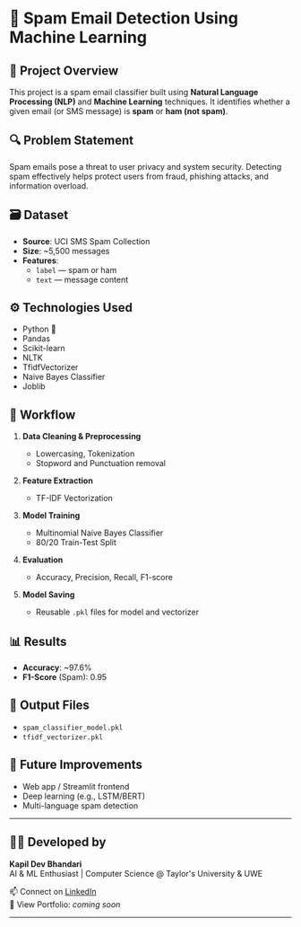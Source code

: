 # 📧 Spam Email Detection Using Machine Learning

## 🧠 Project Overview

This project is a spam email classifier built using **Natural Language Processing (NLP)** and **Machine Learning** techniques. It identifies whether a given email (or SMS message) is **spam** or **ham (not spam)**.

## 🔍 Problem Statement

Spam emails pose a threat to user privacy and system security. Detecting spam effectively helps protect users from fraud, phishing attacks, and information overload.

## 🗃️ Dataset

- **Source**: UCI SMS Spam Collection
- **Size**: ~5,500 messages
- **Features**: 
  - `label` — spam or ham
  - `text` — message content

## ⚙️ Technologies Used

- Python 🐍
- Pandas
- Scikit-learn
- NLTK
- TfidfVectorizer
- Naive Bayes Classifier
- Joblib

## 🔄 Workflow

1. **Data Cleaning & Preprocessing**
   - Lowercasing, Tokenization
   - Stopword and Punctuation removal

2. **Feature Extraction**
   - TF-IDF Vectorization

3. **Model Training**
   - Multinomial Naive Bayes Classifier
   - 80/20 Train-Test Split

4. **Evaluation**
   - Accuracy, Precision, Recall, F1-score

5. **Model Saving**
   - Reusable `.pkl` files for model and vectorizer

## 📊 Results

- **Accuracy**: ~97.6%
- **F1-Score** (Spam): 0.95

## 💾 Output Files

- `spam_classifier_model.pkl`
- `tfidf_vectorizer.pkl`

## 🚀 Future Improvements

- Web app / Streamlit frontend
- Deep learning (e.g., LSTM/BERT)
- Multi-language spam detection

---

## 🧑‍💻 Developed by

**Kapil Dev Bhandari**  
AI & ML Enthusiast | Computer Science @ Taylor's University & UWE

📫 Connect on [LinkedIn](https://www.linkedin.com/in/your-username)  
📁 View Portfolio: *coming soon*

---
